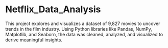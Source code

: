 # Netflix_Data_Analysis
This project explores and visualizes a dataset of 9,827 movies to uncover trends in the film industry. Using Python libraries like Pandas, NumPy, Matplotlib, and Seaborn, the data was cleaned, analyzed, and visualized to derive meaningful insights.
